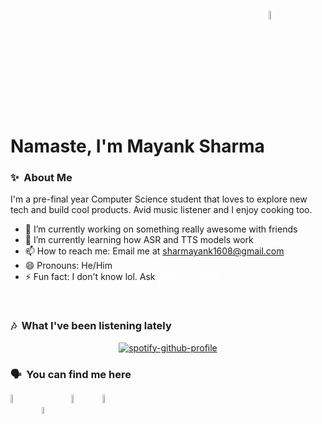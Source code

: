 # Namaste, I'm Mayank Sharma <a href="https://sharmayank.co"><img src="https://www.icegif.com/wp-content/uploads/2023/07/icegif-176.gif" width=6% style="vertical-align: bottom;"></a>


### ✨&nbsp; About Me

I'm a pre-final year Computer Science student that loves to explore new tech and build cool products. Avid music listener and I enjoy cooking too.

- 🔭 I’m currently working on something really awesome with friends
- 🌱 I’m currently learning how ASR and TTS models work
- 📫 How to reach me: Email me at <a href="mailto:sharmayank1608@gmail.com" style="color: yellowgreen">sharmayank1608@gmail.com</a>
- 😄 Pronouns: He/Him
- ⚡ Fun fact: I don't know lol. Ask <a href="https://github.com/gauransh415" style="color: white">@gauransh415</a>
<br>

### 🎶&nbsp; What I've been listening lately

<div align=center>

[![spotify-github-profile](https://spotify-github-profile.kittinanx.com/api/view?uid=31nnp65x2sxb2pctdl574jxc2lte&cover_image=true&theme=default&show_offline=false&background_color=121212&interchange=true)](https://spotify-github-profile.kittinanx.com/api/view?uid=31nnp65x2sxb2pctdl574jxc2lte&redirect=true)

</div>

### 🗣️&nbsp; You can find me here
<a href="https://www.linkedin.com/in/shar-mayank/" target="_blank"><img src="https://upload.wikimedia.org/wikipedia/commons/8/81/LinkedIn_icon.svg" width=6% style="vertical-align: bottom;"></a>
&nbsp; &nbsp; <a href="https://x.com/sharmayank16" target="_blank"><img src="https://upload.wikimedia.org/wikipedia/commons/5/53/X_logo_2023_original.svg" width=5.5% style="vertical-align: bottom;"></a>
&nbsp; &nbsp; <a href="https://www.youtube.com/@shar_mayank" target="_blank"><img src="https://upload.wikimedia.org/wikipedia/commons/0/09/YouTube_full-color_icon_%282017%29.svg" width=6%;></a>
&nbsp; &nbsp; <a href="https://open.spotify.com/user/31nnp65x2sxb2pctdl574jxc2lte?si=Jg4Pl1EMQXWmLB5B7H7rmg" target="_blank"><img src="https://upload.wikimedia.org/wikipedia/commons/8/84/Spotify_icon.svg" width=6% style="vertical-align: bottom;"></a>


<!-- #TODO: add tech stack displayer
#TODO: add this week I spent time on thing. ref: https://github.com/abhisheknaiidu/abhisheknaiidu/blob/master/README.md
#TODO: add github stats -->